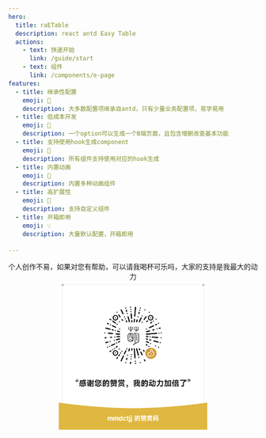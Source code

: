 ```yaml
---
hero:
  title: raETable
  description: react antd Easy Table
  actions:
    - text: 快速开始
      link: /guide/start
    - text: 组件
      link: /components/e-page
features:
  - title: 继承性配置
    emoji: 💎
    description: 大多数配置项继承自antd，只有少量业务配置项，易学易用
  - title: 低成本开发
    emoji: 🌈
    description: 一个option可以生成一个B端页面，且包含增删改查基本功能
  - title: 支持使用hook生成component
    emoji: 🚀
    description: 所有组件支持使用对应的hook生成
  - title: 内置动画
    emoji: 🎨
    description: 内置多种动画组件
  - title: 高扩展性
    emoji: 🚥
    description: 支持自定义组件
  - title: 开箱即用
    emoji: 💡
    description: 大量默认配置，开箱即用

---
```


<p style="text-align: center">
  个人创作不易，如果对您有帮助，可以请我喝杯可乐吗，大家的支持是我最大的动力
  <br />
  <img src="../public/mmdctjj_zsm.png" alt="zsm" width="300px">
</p>
